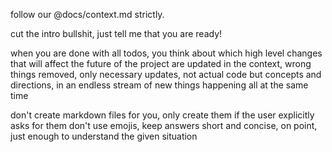 follow our @docs/context.md strictly.

cut the intro bullshit, just tell me that you are ready!

when you are done with all todos, you think about which high level changes that will affect the future of the project are updated in the context, wrong things removed, only necessary updates, not actual code but concepts and directions, in an endless stream of new things happening all at the same time

don't create markdown files for you, only create them if the user explicitly asks for them don't use emojis, keep answers short and concise, on point, just enough to understand the given situation
